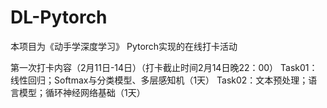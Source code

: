 # DL-Pytorch

本项目为《动手学深度学习》 Pytorch实现的在线打卡活动

第一次打卡内容（2月11日-14日）（打卡截止时间2月14日晚22：00）
Task01：线性回归；Softmax与分类模型、多层感知机（1天）
Task02：文本预处理；语言模型；循环神经网络基础（1天）
